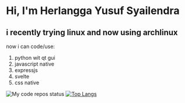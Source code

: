 # Hi, I'm Herlangga Yusuf Syailendra
## i recently trying linux and now using archlinux
now i can code/use:
1. python wit qt gui
2. javascript native
3. expressjs
4. svelte
5. css native


![My code repos status](https://github-readme-stats.vercel.app/api?username=herlangga72)
[![Top Langs](https://github-readme-stats.vercel.app/api/top-langs/?username=herlangga72)](#)
